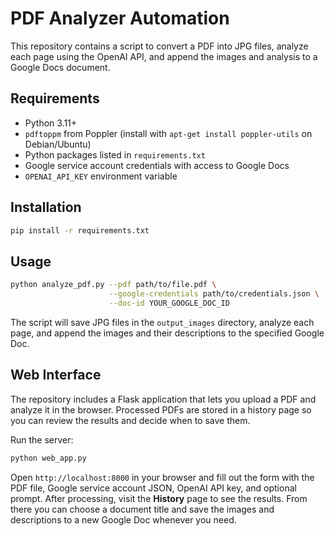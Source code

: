 # PDF Analyzer Automation

This repository contains a script to convert a PDF into JPG files, analyze each page using the OpenAI API, and append the images and analysis to a Google Docs document.

## Requirements

- Python 3.11+
- `pdftoppm` from Poppler (install with `apt-get install poppler-utils` on Debian/Ubuntu)
- Python packages listed in `requirements.txt`
- Google service account credentials with access to Google Docs
- `OPENAI_API_KEY` environment variable

## Installation

```bash
pip install -r requirements.txt
```

## Usage

```bash
python analyze_pdf.py --pdf path/to/file.pdf \
                      --google-credentials path/to/credentials.json \
                      --doc-id YOUR_GOOGLE_DOC_ID
```

The script will save JPG files in the `output_images` directory, analyze each page, and append the images and their descriptions to the specified Google Doc.

## Web Interface

The repository includes a Flask application that lets you upload a PDF and analyze it in the browser. Processed PDFs are stored in a history page so you can review the results and decide when to save them.

Run the server:

```bash
python web_app.py
```

Open `http://localhost:8000` in your browser and fill out the form with the PDF file, Google service account JSON, OpenAI API key, and optional prompt. After processing, visit the **History** page to see the results. From there you can choose a document title and save the images and descriptions to a new Google Doc whenever you need.
